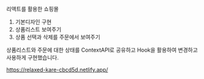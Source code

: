리액트를 활용한 쇼핑몰

1. 기본디자인 구현
2. 상품리스트 보여주기
3. 상품 선택과 삭제를 주문에서 보여주기

상품리스트와 주문에 대한 상태를 ContextAPI로 공유하고 Hook을 활용하여 변경하고 사용하게 구현했습니다.

https://relaxed-kare-cbcd5d.netlify.app/
